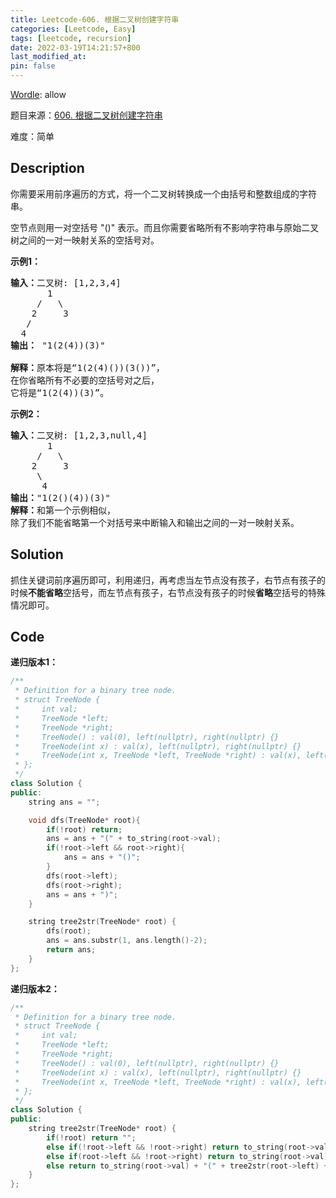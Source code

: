 ```yaml
---
title: Leetcode-606. 根据二叉树创建字符串
categories: [Leetcode, Easy]
tags: [leetcode, recursion]
date: 2022-03-19T14:21:57+800
last_modified_at: 
pin: false
---
```


[Wordle](https://www.nytimes.com/games/wordle/index.html): allow

题目来源：[606. 根据二叉树创建字符串](https://leetcode-cn.com/problems/construct-string-from-binary-tree/)

难度：简单

## Description

你需要采用前序遍历的方式，将一个二叉树转换成一个由括号和整数组成的字符串。

空节点则用一对空括号 "()" 表示。而且你需要省略所有不影响字符串与原始二叉树之间的一对一映射关系的空括号对。


**示例1：**

<pre>
<strong>输入：</strong>二叉树: [1,2,3,4]
       1
     /   \
    2     3
   /    
  4 
<strong>输出：</strong> "1(2(4))(3)"

<strong>解释：</strong>原本将是“1(2(4)())(3())”，
在你省略所有不必要的空括号对之后，
它将是“1(2(4))(3)”。
</pre>

**示例2：**

<pre>
<strong>输入：</strong>二叉树: [1,2,3,null,4]
       1
     /   \
    2     3
     \  
      4 
<strong>输出：</strong>"1(2()(4))(3)"
<strong>解释：</strong>和第一个示例相似，
除了我们不能省略第一个对括号来中断输入和输出之间的一对一映射关系。
</pre>



## Solution

抓住关键词前序遍历即可，利用递归，再考虑当左节点没有孩子，右节点有孩子的时候**不能省略**空括号，而左节点有孩子，右节点没有孩子的时候**省略**空括号的特殊情况即可。


## Code

**递归版本1：**

```c++
/**
 * Definition for a binary tree node.
 * struct TreeNode {
 *     int val;
 *     TreeNode *left;
 *     TreeNode *right;
 *     TreeNode() : val(0), left(nullptr), right(nullptr) {}
 *     TreeNode(int x) : val(x), left(nullptr), right(nullptr) {}
 *     TreeNode(int x, TreeNode *left, TreeNode *right) : val(x), left(left), right(right) {}
 * };
 */
class Solution {
public:
    string ans = "";

    void dfs(TreeNode* root){
        if(!root) return;
        ans = ans + "(" + to_string(root->val);
        if(!root->left && root->right){
            ans = ans + "()";
        }
        dfs(root->left);
        dfs(root->right);
        ans = ans + ")";
    }

    string tree2str(TreeNode* root) {
        dfs(root);
        ans = ans.substr(1, ans.length()-2);
        return ans;
    }
};
```

**递归版本2：**

```c++
/**
 * Definition for a binary tree node.
 * struct TreeNode {
 *     int val;
 *     TreeNode *left;
 *     TreeNode *right;
 *     TreeNode() : val(0), left(nullptr), right(nullptr) {}
 *     TreeNode(int x) : val(x), left(nullptr), right(nullptr) {}
 *     TreeNode(int x, TreeNode *left, TreeNode *right) : val(x), left(left), right(right) {}
 * };
 */
class Solution {
public:
    string tree2str(TreeNode* root) {
        if(!root) return "";
        else if(!root->left && !root->right) return to_string(root->val);
        else if(root->left && !root->right) return to_string(root->val) + "(" + tree2str(root->left) + ")";
        else return to_string(root->val) + "(" + tree2str(root->left) + ")(" + tree2str(root->right) + ")"; 
    }
};
```
